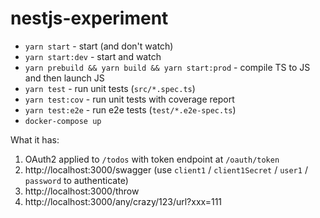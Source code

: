 # nestjs-experiment

* `yarn start` - start (and don't watch)
* `yarn start:dev` - start and watch
* `yarn prebuild && yarn build && yarn start:prod` - compile TS to JS and then launch JS
* `yarn test` - run unit tests (`src/*.spec.ts`)
* `yarn test:cov` - run unit tests with coverage report
* `yarn test:e2e` - run e2e tests (`test/*.e2e-spec.ts`)
* `docker-compose up`

What it has:

1. OAuth2 applied to `/todos` with token endpoint at `/oauth/token`
2. http://localhost:3000/swagger (use `client1` / `client1Secret` / `user1` / `password` to authenticate)
3. http://localhost:3000/throw
4. http://localhost:3000/any/crazy/123/url?xxx=111
